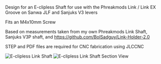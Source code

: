 Design for an E-clipless Shaft for use with the Phreakmods Link / Link EX Groove on Sanwa JLF and Sanjuks V3 levers

Fits an M4x10mm Screw

Based on measurements taken from my own Phreakmods Link Shaft, Sanjuks V3P shaft, and https://github.com/BolSadguy/Link-Holder-2.0


STEP and PDF files are required for CNC fabrication using JLCCNC

![E-clipless Link Shaft](https://github.com/user-attachments/assets/3b044a25-24d7-4716-883c-313f829708f7) ![E-clipless Link Shaft Section View](https://github.com/user-attachments/assets/3660b756-bcb0-453a-bde9-1fe41d9890b8)
